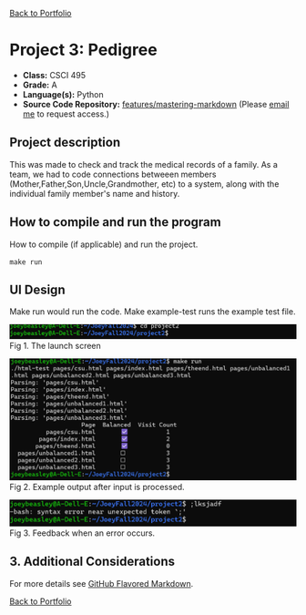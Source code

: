 [Back to Portfolio](./)

Project 3: Pedigree
===============

-   **Class:** CSCI 495
-   **Grade:** A
-   **Language(s):** Python
-   **Source Code Repository:** [features/mastering-markdown]([https://guides.github.com/features/mastering-markdown/](https://github.com/JoeyBeasley/JoeyFall2024/blob/master/lab14/lab14.pdf))  
    (Please [email me](mailto:JWBeasley@csustudent.net?subject=GitHub%20Access) to request access.)

## Project description

This was made to check and track the medical records of a family. As a team, we had to code connections betweeen members
(Mother,Father,Son,Uncle,Grandmother, etc) to a system, along with the individual family member's name and history.


## How to compile and run the program

How to compile (if applicable) and run the project.

```
make run
```


## UI Design

Make run would run the code. Make example-test runs the example test file.

![screenshot](images/project1.png)  
Fig 1. The launch screen

![screenshot](images/project1run.png)  
Fig 2. Example output after input is processed.

![screenshot](images/project1error.png)  
Fig 3. Feedback when an error occurs.

## 3. Additional Considerations

For more details see [GitHub Flavored Markdown](https://guides.github.com/features/mastering-markdown/).

[Back to Portfolio](./)
